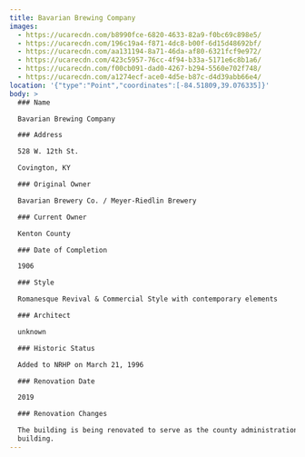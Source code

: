 ```yaml
---
title: Bavarian Brewing Company
images:
  - https://ucarecdn.com/b8990fce-6820-4633-82a9-f0bc69c898e5/
  - https://ucarecdn.com/196c19a4-f871-4dc8-b00f-6d15d48692bf/
  - https://ucarecdn.com/aa131194-8a71-46da-af80-6321fcf9e972/
  - https://ucarecdn.com/423c5957-76cc-4f94-b33a-5171e6c8b1a6/
  - https://ucarecdn.com/f00cb091-dad0-4267-b294-5560e702f748/
  - https://ucarecdn.com/a1274ecf-ace0-4d5e-b87c-d4d39abb66e4/
location: '{"type":"Point","coordinates":[-84.51809,39.076335]}'
body: >
  ### Name

  Bavarian Brewing Company

  ### Address

  528 W. 12th St.

  Covington, KY

  ### Original Owner

  Bavarian Brewery Co. / Meyer-Riedlin Brewery

  ### Current Owner

  Kenton County

  ### Date of Completion

  1906

  ### Style

  Romanesque Revival & Commercial Style with contemporary elements

  ### Architect

  unknown

  ### Historic Status

  Added to NRHP on March 21, 1996

  ### Renovation Date

  2019

  ### Renovation Changes

  The building is being renovated to serve as the county administration
  building.
---
```

